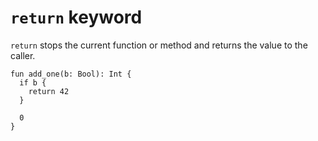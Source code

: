 # `return` keyword

`return` stops the current function or method and returns the value to
the caller.

```title:example
fun add_one(b: Bool): Int {
  if b {
    return 42
  }
  
  0
}
```
